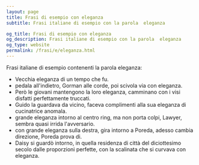 ```yaml
---
layout: page
title: Frasi di esempio con eleganza 
subtitle: Frasi italiane di esempio con la parola  eleganza

og_title: Frasi di esempio con eleganza 
og_description: Frasi italiane di esempio con la parola  eleganza
og_type: website
permalink: /frasi/e/eleganza.html
---
```


Frasi italiane di esempio contenenti la parola eleganza:


- Vecchia eleganza di un tempo che fu.
- pedala all'indietro, Gorman alle corde, poi scivola via con eleganza.
- Però le giovani mantengono la loro eleganza, camminano con i visi disfatti perfettamente truccati.
- Guido la guardava da vicino, faceva complimenti alla sua eleganza di cucinatrice anomala.
- grande eleganza intorno al centro ring, ma non porta colpi, Lawyer, sembra quasi irrida l'avversario.
- con grande eleganza sulla destra, gira intorno a Poreda, adesso cambia direzione, Poreda prova di.
- Daisy si guardò intorno, in quella residenza di città del diciottesimo secolo dalle proporzioni perfette, con la scalinata che si curvava con eleganza.
